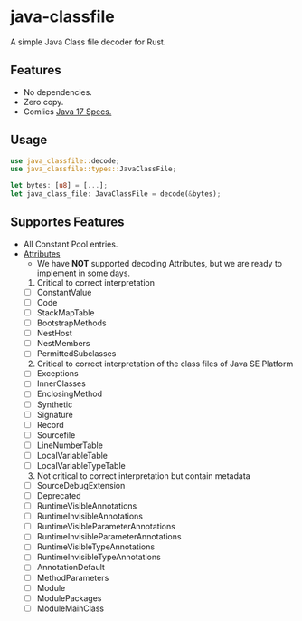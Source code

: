 # java-classfile

A simple Java Class file decoder for Rust.

## Features

- No dependencies.
- Zero copy.
- Comlies [Java 17 Specs.](https://docs.oracle.com/javase/specs/jvms/se17/html/jvms-4.html)

## Usage
```rust
use java_classfile::decode;
use java_classfile::types::JavaClassFile;

let bytes: [u8] = [...];
let java_class_file: JavaClassFile = decode(&bytes);
```

## Supportes Features

- All Constant Pool entries.
- [Attributes](https://docs.oracle.com/javase/specs/jvms/se17/html/jvms-4.html#jvms-4.7)
  - We have **NOT** supported decoding Attributes, but we are ready to implement in some days.
  1) Critical to correct interpretation
    - [ ] ConstantValue
    - [ ] Code
    - [ ] StackMapTable
    - [ ] BootstrapMethods
    - [ ] NestHost
    - [ ] NestMembers
    - [ ] PermittedSubclasses
  2) Critical to correct interpretation of the class files of Java SE Platform
    - [ ] Exceptions
    - [ ] InnerClasses
    - [ ] EnclosingMethod
    - [ ] Synthetic
    - [ ] Signature
    - [ ] Record
    - [ ] Sourcefile
    - [ ] LineNumberTable
    - [ ] LocalVariableTable
    - [ ] LocalVariableTypeTable
  3) Not critical to correct interpretation but contain metadata
    - [ ] SourceDebugExtension
    - [ ] Deprecated
    - [ ] RuntimeVisibleAnnotations
    - [ ] RuntimeInvisibleAnnotations
    - [ ] RuntimeVisibleParameterAnnotations
    - [ ] RuntimeInvisibleParameterAnnotations
    - [ ] RuntimeVisibleTypeAnnotations
    - [ ] RuntimeInvisibleTypeAnnotations
    - [ ] AnnotationDefault
    - [ ] MethodParameters
    - [ ] Module
    - [ ] ModulePackages
    - [ ] ModuleMainClass
